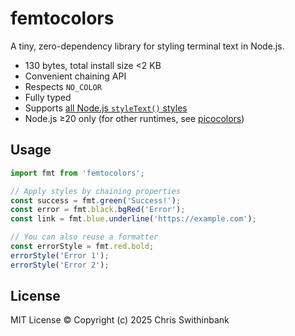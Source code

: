 # femtocolors

A tiny, zero-dependency library for styling terminal text in Node.js.

- 130 bytes, total install size <2 KB
- Convenient chaining API
- Respects `NO_COLOR`
- Fully typed
- Supports [all Node.js `styleText()` styles](https://nodejs.org/api/util.html#modifiers)
- Node.js ≥20 only (for other runtimes, see [picocolors](https://www.npm.im/picocolors))

## Usage

```js
import fmt from 'femtocolors';

// Apply styles by chaining properties
const success = fmt.green('Success!');
const error = fmt.black.bgRed('Error');
const link = fmt.blue.underline('https://example.com');

// You can also reuse a formatter
const errorStyle = fmt.red.bold;
errorStyle('Error 1');
errorStyle('Error 2');
```

## License

MIT License © Copyright (c) 2025 Chris Swithinbank
